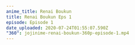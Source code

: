 ```yaml
---
anime_title: Renai Boukun
title: Renai Boukun Eps 1
episode: Episode 1
date_uploaded: 2020-07-24T01:55:07.590Z
"360": jojinime-renai-boukun-360p-episode-1.mp4
---
```

